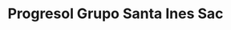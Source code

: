 ---
title: "Progresol Grupo Santa Ines Sac"
url: /caraz/progresol-grupo-santa-ines-sac/
shop: hardware
---